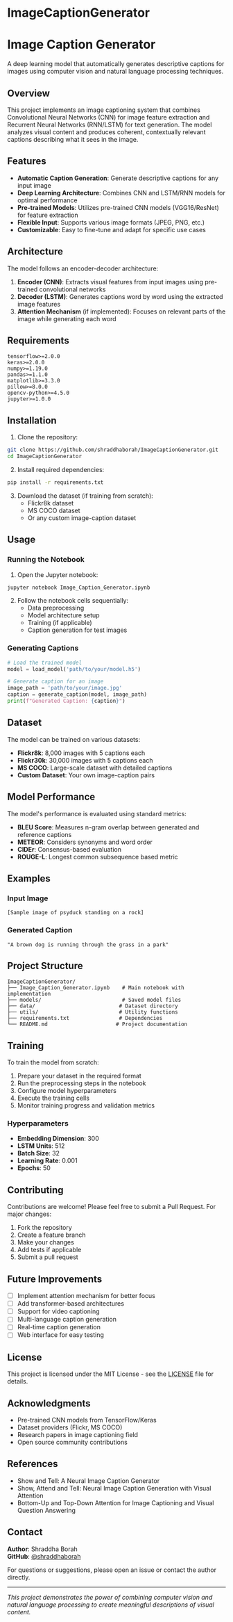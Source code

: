 # ImageCaptionGenerator
# Image Caption Generator

A deep learning model that automatically generates descriptive captions for images using computer vision and natural language processing techniques.

## Overview

This project implements an image captioning system that combines Convolutional Neural Networks (CNN) for image feature extraction and Recurrent Neural Networks (RNN/LSTM) for text generation. The model analyzes visual content and produces coherent, contextually relevant captions describing what it sees in the image.

## Features

- **Automatic Caption Generation**: Generate descriptive captions for any input image
- **Deep Learning Architecture**: Combines CNN and LSTM/RNN models for optimal performance
- **Pre-trained Models**: Utilizes pre-trained CNN models (VGG16/ResNet) for feature extraction
- **Flexible Input**: Supports various image formats (JPEG, PNG, etc.)
- **Customizable**: Easy to fine-tune and adapt for specific use cases

## Architecture

The model follows an encoder-decoder architecture:

1. **Encoder (CNN)**: Extracts visual features from input images using pre-trained convolutional networks
2. **Decoder (LSTM)**: Generates captions word by word using the extracted image features
3. **Attention Mechanism** (if implemented): Focuses on relevant parts of the image while generating each word

## Requirements

```
tensorflow>=2.0.0
keras>=2.0.0
numpy>=1.19.0
pandas>=1.1.0
matplotlib>=3.3.0
pillow>=8.0.0
opencv-python>=4.5.0
jupyter>=1.0.0
```

## Installation

1. Clone the repository:
```bash
git clone https://github.com/shraddhaborah/ImageCaptionGenerator.git
cd ImageCaptionGenerator
```

2. Install required dependencies:
```bash
pip install -r requirements.txt
```

3. Download the dataset (if training from scratch):
   - Flickr8k dataset
   - MS COCO dataset
   - Or any custom image-caption dataset

## Usage

### Running the Notebook

1. Open the Jupyter notebook:
```bash
jupyter notebook Image_Caption_Generator.ipynb
```

2. Follow the notebook cells sequentially:
   - Data preprocessing
   - Model architecture setup
   - Training (if applicable)
   - Caption generation for test images

### Generating Captions

```python
# Load the trained model
model = load_model('path/to/your/model.h5')

# Generate caption for an image
image_path = 'path/to/your/image.jpg'
caption = generate_caption(model, image_path)
print(f"Generated Caption: {caption}")
```

## Dataset

The model can be trained on various datasets:

- **Flickr8k**: 8,000 images with 5 captions each
- **Flickr30k**: 30,000 images with 5 captions each  
- **MS COCO**: Large-scale dataset with detailed captions
- **Custom Dataset**: Your own image-caption pairs

## Model Performance

The model's performance is evaluated using standard metrics:

- **BLEU Score**: Measures n-gram overlap between generated and reference captions
- **METEOR**: Considers synonyms and word order
- **CIDEr**: Consensus-based evaluation
- **ROUGE-L**: Longest common subsequence based metric

## Examples

### Input Image
```
[Sample image of psyduck standing on a rock]
```

### Generated Caption
```
"A brown dog is running through the grass in a park"
```

## Project Structure

```
ImageCaptionGenerator/
├── Image_Caption_Generator.ipynb    # Main notebook with implementation
├── models/                          # Saved model files
├── data/                           # Dataset directory
├── utils/                          # Utility functions
├── requirements.txt                # Dependencies
└── README.md                      # Project documentation
```

## Training

To train the model from scratch:

1. Prepare your dataset in the required format
2. Run the preprocessing steps in the notebook
3. Configure model hyperparameters
4. Execute the training cells
5. Monitor training progress and validation metrics

### Hyperparameters

- **Embedding Dimension**: 300
- **LSTM Units**: 512
- **Batch Size**: 32
- **Learning Rate**: 0.001
- **Epochs**: 50

## Contributing

Contributions are welcome! Please feel free to submit a Pull Request. For major changes:

1. Fork the repository
2. Create a feature branch
3. Make your changes
4. Add tests if applicable
5. Submit a pull request

## Future Improvements

- [ ] Implement attention mechanism for better focus
- [ ] Add transformer-based architectures
- [ ] Support for video captioning
- [ ] Multi-language caption generation
- [ ] Real-time caption generation
- [ ] Web interface for easy testing

## License

This project is licensed under the MIT License - see the [LICENSE](LICENSE) file for details.

## Acknowledgments

- Pre-trained CNN models from TensorFlow/Keras
- Dataset providers (Flickr, MS COCO)
- Research papers in image captioning field
- Open source community contributions

## References

- Show and Tell: A Neural Image Caption Generator
- Show, Attend and Tell: Neural Image Caption Generation with Visual Attention
- Bottom-Up and Top-Down Attention for Image Captioning and Visual Question Answering

## Contact

**Author**: Shraddha Borah  
**GitHub**: [@shraddhaborah](https://github.com/shraddhaborah)

For questions or suggestions, please open an issue or contact the author directly.

---

*This project demonstrates the power of combining computer vision and natural language processing to create meaningful descriptions of visual content.*
